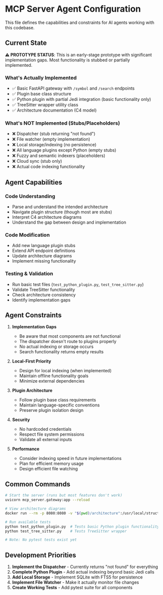 # MCP Server Agent Configuration

This file defines the capabilities and constraints for AI agents working with this codebase.

## Current State

**⚠️ PROTOTYPE STATUS**: This is an early-stage prototype with significant implementation gaps. Most functionality is stubbed or partially implemented.

### What's Actually Implemented
- ✅ Basic FastAPI gateway with `/symbol` and `/search` endpoints
- ✅ Plugin base class structure
- ✅ Python plugin with partial Jedi integration (basic functionality only)
- ✅ TreeSitter wrapper utility class
- ✅ Architecture documentation (C4 model)

### What's NOT Implemented (Stubs/Placeholders)
- ❌ Dispatcher (stub returning "not found")
- ❌ File watcher (empty implementation)
- ❌ Local storage/indexing (no persistence)
- ❌ All language plugins except Python (empty stubs)
- ❌ Fuzzy and semantic indexers (placeholders)
- ❌ Cloud sync (stub only)
- ❌ Actual code indexing functionality

## Agent Capabilities

### Code Understanding
- Parse and understand the intended architecture
- Navigate plugin structure (though most are stubs)
- Interpret C4 architecture diagrams
- Understand the gap between design and implementation

### Code Modification
- Add new language plugin stubs
- Extend API endpoint definitions
- Update architecture diagrams
- Implement missing functionality

### Testing & Validation
- Run basic test files (`test_python_plugin.py`, `test_tree_sitter.py`)
- Validate TreeSitter functionality
- Check architecture consistency
- Identify implementation gaps

## Agent Constraints

1. **Implementation Gaps**
   - Be aware that most components are not functional
   - The dispatcher doesn't route to plugins properly
   - No actual indexing or storage occurs
   - Search functionality returns empty results

2. **Local-First Priority**
   - Design for local indexing (when implemented)
   - Maintain offline functionality goals
   - Minimize external dependencies

3. **Plugin Architecture**
   - Follow plugin base class requirements
   - Maintain language-specific conventions
   - Preserve plugin isolation design

4. **Security**
   - No hardcoded credentials
   - Respect file system permissions
   - Validate all external inputs

5. **Performance**
   - Consider indexing speed in future implementations
   - Plan for efficient memory usage
   - Design efficient file watching

## Common Commands

```bash
# Start the server (runs but most features don't work)
uvicorn mcp_server.gateway:app --reload

# View architecture diagrams
docker run --rm -p 8080:8080 -v "$(pwd)/architecture":/usr/local/structurizr structurizr/lite

# Run available tests
python test_python_plugin.py  # Tests basic Python plugin functionality
python test_tree_sitter.py    # Tests TreeSitter wrapper

# Note: No pytest tests exist yet
```

## Development Priorities

1. **Implement the Dispatcher** - Currently returns "not found" for everything
2. **Complete Python Plugin** - Add actual indexing beyond basic Jedi calls
3. **Add Local Storage** - Implement SQLite with FTS5 for persistence
4. **Implement File Watcher** - Make it actually monitor file changes
5. **Create Working Tests** - Add pytest suite for all components 